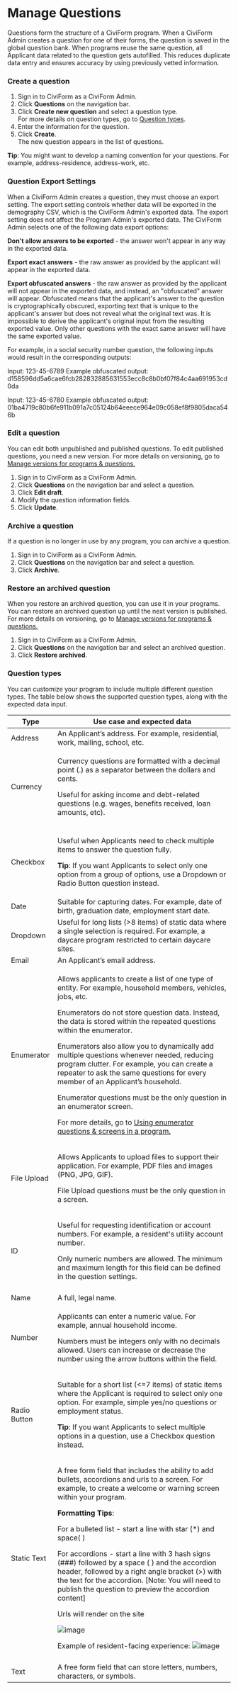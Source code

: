 # Manage Questions

Questions form the structure of a CiviForm program. When a CiviForm Admin creates a question for one of their forms, the question is saved in the global question bank. When programs reuse the same question, all Applicant data related to the question gets autofilled. This reduces duplicate data entry and ensures accuracy by using previously vetted information.

### Create a question

1. Sign in to CiviForm as a CiviForm Admin.
2. Click **Questions** on the navigation bar.
3. Click **Create new question** and select a question type.\
   For more details on question types, go to [Question types](manage-questions.md#question-types).
4. Enter the information for the question.
5. Click **Create**.\
   The new question appears in the list of questions.

**Tip**: You might want to develop a naming convention for your questions. For example, address-residence, address-work, etc.

### Question Export Settings

When a CiviForm Admin creates a question, they must choose an export setting. The export setting controls whether data will be exported in the demography CSV, which is the CiviForm Admin's exported data. The export setting does not affect the Program Admin's exported data. The CiviForm Admin selects one of the following data export options:

**Don't allow answers to be exported** - the answer won't appear in any way in the exported data.

**Export exact answers** - the raw answer as provided by the applicant will appear in the exported data.

**Export obfuscated answers** - the raw answer as provided by the applicant will not appear in the exported data, and instead, an "obfuscated" answer will appear. Obfuscated means that the applicant's answer to the question is cryptographically obscured, exporting text that is unique to the applicant's answer but does not reveal what the original text was. It is impossible to derive the applicant's original input from the resulting exported value. Only other questions with the exact same answer will have the same exported value. 

For example, in a social security number question, the following inputs would result in the corresponding outputs: 

Input: 123-45-6789 Example obfuscated output: d158596dd5a6cae6fcb282832885631553ecc8c8b0bf07f84c4aa691953cd0da 

Input: 123-45-6780 Example obfuscated output: 01ba4719c80b6fe911b091a7c05124b64eeece964e09c058ef8f9805daca546b

### Edit a question

You can edit both unpublished and published questions. To edit published questions, you need a new version. For more details on versioning, go to [Manage versions for programs & questions.](manage-versions-for-programs-and-questions.md)

1. Sign in to CiviForm as a CiviForm Admin.
2. Click **Questions** on the navigation bar and select a question.
3. Click **Edit draft**.
4. Modify the question information fields.
5. Click **Update**.

### Archive a question

If a question is no longer in use by any program, you can archive a question.

1. Sign in to CiviForm as a CiviForm Admin.
2. Click **Questions** on the navigation bar and select a question.
3. Click **Archive**.

### Restore an archived question

When you restore an archived question, you can use it in your programs. You can restore an archived question up until the next version is published. For more details on versioning, go to [Manage versions for programs & questions.](manage-versions-for-programs-and-questions.md)

1. Sign in to CiviForm as a CiviForm Admin.
2. Click **Questions** on the navigation bar and select an archived question.
3. Click **Restore archived**.

### Question types

You can customize your program to include multiple different question types. The table below shows the supported question types, along with the expected data input.

| **Type**     | **Use case and expected data**                                                                                                                                                                                                                                                                                                                                                                                                                                                                                                                                                                                                                                                                                                                                                                                                                                                                                                     |
| ------------ | ---------------------------------------------------------------------------------------------------------------------------------------------------------------------------------------------------------------------------------------------------------------------------------------------------------------------------------------------------------------------------------------------------------------------------------------------------------------------------------------------------------------------------------------------------------------------------------------------------------------------------------------------------------------------------------------------------------------------------------------------------------------------------------------------------------------------------------------------------------------------------------------------------------------------------------- |
| Address      | An Applicant’s address. For example, residential, work, mailing, school, etc.                                                                                                                                                                                                                                                                                                                                                                                                                                                                                                                                                                                                                                                                                                                                                                                                                                                      |
| Currency     | <p>Currency questions are formatted with a decimal point (.) as a separator between the dollars and cents.</p><p>Useful for asking income and debt-related questions (e.g. wages, benefits received, loan amounts, etc).</p>                                                                                                                                                                                                                                                                                                                                                                                                                                                                                                                                                                                                                                                                                                       |
|              |                                                                                                                                                                                                                                                                                                                                                                                                                                                                                                                                                                                                                                                                                                                                                                                                                                                                                                                                    |
| Checkbox     | <p>Useful when Applicants need to check multiple items to answer the question fully.</p><p><strong>Tip</strong>: If you want Applicants to select only one option from a group of options, use a Dropdown or Radio Button question instead.</p>                                                                                                                                                                                                                                                                                                                                                                                                                                                                                                                                                                                                                                                                                    |
| Date         | Suitable for capturing dates. For example, date of birth, graduation date, employment start date.                                                                                                                                                                                                                                                                                                                                                                                                                                                                                                                                                                                                                                                                                                                                                                                                                                  |
| Dropdown     | Useful for long lists (>8 items) of static data where a single selection is required. For example, a daycare program restricted to certain daycare sites.                                                                                                                                                                                                                                                                                                                                                                                                                                                                                                                                                                                                                                                                                                                                                                          |
| Email        | An Applicant’s email address.                                                                                                                                                                                                                                                                                                                                                                                                                                                                                                                                                                                                                                                                                                                                                                                                                                                                                                      |
| Enumerator   | <p>Allows applicants to create a list of one type of entity. For example, household members, vehicles, jobs, etc.</p><p>Enumerators do not store question data. Instead, the data is stored within the repeated questions within the enumerator.</p><p>Enumerators also allow you to dynamically add multiple questions whenever needed, reducing program clutter. For example, you can create a repeater to ask the same questions for every member of an Applicant’s household.</p><p>Enumerator questions must be the only question in an enumerator screen.</p><p>For more details, go to <a href="using-enumerator-questions-and-screens-in-a-program.md">Using enumerator questions &#x26; screens in a program.</a></p>                                                                                                                                                                                                     |
| File Upload  | <p>Allows Applicants to upload files to support their application. For example, PDF files and images (PNG, JPG, GIF).</p><p>File Upload questions must be the only question in a screen.</p>                                                                                                                                                                                                                                                                                                                                                                                                                                                                                                                                                                                                                                                                                                                                       |
| ID           | <p>Useful for requesting identification or account numbers. For example, a resident's utility account number.</p><p>Only numeric numbers are allowed. The minimum and maximum length for this field can be defined in the question settings.</p>                                                                                                                                                                                                                                                                                                                                                                                                                                                                                                                                                                                                                                                                                   |
|              |                                                                                                                                                                                                                                                                                                                                                                                                                                                                                                                                                                                                                                                                                                                                                                                                                                                                                                                                    |
| Name         | A full, legal name.                                                                                                                                                                                                                                                                                                                                                                                                                                                                                                                                                                                                                                                                                                                                                                                                                                                                                                                |
| Number       | <p>Applicants can enter a numeric value. For example, annual household income.</p><p>Numbers must be integers only with no decimals allowed. Users can increase or decrease the number using the arrow buttons within the field.</p>                                                                                                                                                                                                                                                                                                                                                                                                                                                                                                                                                                                                                                                                                               |
| Radio Button | <p>Suitable for a short list (&#x3C;=7 items) of static items where the Applicant is required to select only one option. For example, simple yes/no questions or employment status.</p><p><strong>Tip</strong>: If you want Applicants to select multiple options in a question, use a Checkbox question instead.</p>                                                                                                                                                                                                                                                                                                                                                                                                                                                                                                                                                                                                              |
| Static Text  | <p>A free form field that includes the ability to add bullets, accordions and urls to a screen. For example, to create a welcome or warning screen within your program.</p><p><strong>Formatting Tips</strong>:</p><p>For a bulleted list - start a line with star (*) and space( )</p><p>For accordions - start a line with 3 hash signs (###) followed by a space ( ) and the accordion header, followed by a right angle bracket (>) with the text for the accordion. [Note: You will need to publish the question to preview the accordion content]</p><p>Urls will render on the site</p><p><img src="https://user-images.githubusercontent.com/98119305/156840660-7f89f196-2fc9-4967-97d6-7c57f23b172a.png" alt="image" data-size="original"></p><p>Example of resident-facing experience: <img src="https://user-images.githubusercontent.com/98119305/156841165-1998f88b-0730-44fc-84a1-14ce9b9e0187.png" alt="image"></p> |
|              |                                                                                                                                                                                                                                                                                                                                                                                                                                                                                                                                                                                                                                                                                                                                                                                                                                                                                                                                    |
| Text         | A free form field that can store letters, numbers, characters, or symbols.                                                                                                                                                                                                                                                                                                                                                                                                                                                                                                                                                                                                                                                                                                                                                                                                                                                         |
